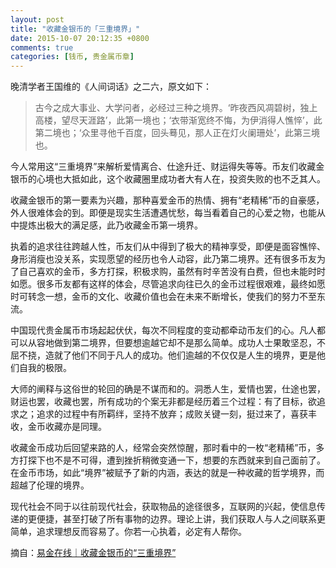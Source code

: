 ```yaml
---
layout: post
title: "收藏金银币的「三重境界」"
date: 2015-10-07 20:12:35 +0800
comments: true
categories: [钱币, 贵金属币章]
---
```

晚清学者王国维的《人间词话》之二六，原文如下：

> 古今之成大事业、大学问者，必经过三种之境界。‘昨夜西风凋碧树，独上高楼，望尽天涯路’，此第一境也；‘衣带渐宽终不悔，为伊消得人憔悴’，此第二境也；‘众里寻他千百度，回头蓦见，那人正在灯火阑珊处’，此第三境也。

今人常用这“三重境界”来解析爱情离合、仕途升迁、财运得失等等。币友们收藏金银币的心境也大抵如此，这个收藏圈里成功者大有人在，投资失败的也不乏其人。

收藏金银币的第一要素为兴趣，那种喜爱金币的热情、拥有“老精稀”币的自豪感，外人很难体会的到。即便是现实生活遭遇忧愁，每当看着自己的心爱之物，也能从中提炼出极大的满足感，此乃收藏金币第一境界。

执着的追求往往跨越人性，币友们从中得到了极大的精神享受，即便是面容憔悴、身形消瘦也没关系，实现愿望的经历也令人动容，此乃第二境界。还有很多币友为了自己喜欢的金币，多方打探，积极求购，虽然有时辛苦没有白费，但也未能时时如愿。很多币友都有这样的体会，尽管追求向往已久的金币过程很艰难，最终如愿时可转念一想，金币的文化、收藏价值也会在未来不断增长，使我们的努力不至东流。

中国现代贵金属币市场起起伏伏，每次不同程度的变动都牵动币友们的心。凡人都可以从容地做到第二境界，但要想逾越它却不是那么简单。成功人士果敢坚忍，不屈不挠，造就了他们不同于凡人的成功。他们逾越的不仅仅是人生的境界，更是他们自我的极限。

大师的阐释与这俗世的轮回的确是不谋而和的。洞悉人生，爱情也罢，仕途也罢，财运也罢，收藏也罢，所有成功的个案无非都是经历着三个过程：有了目标，欲追求之；追求的过程中有所羁绊，坚持不放弃；成败关键一刻，挺过来了，喜获丰收，金币收藏亦是同理。

收藏金币成功后回望来路的人，经常会突然惊醒，那时看中的一枚“老精稀”币，多方打探下也不是不可得，遭到挫折稍微变通一下，想要的东西就来到自己面前了。在金币市场，如此“境界”被赋予了新的内涵，表达的就是一种收藏的哲学境界，而超越了伦理的境界。

现代社会不同于以往前现代社会，获取物品的途径很多，互联网的兴起，使信息传递的更便捷，甚至打破了所有事物的边界。理论上讲，我们获取人与人之间联系更简单，追求理想反而容易了。你若一心执着，必定有人帮你。

摘自：[易金在线｜收藏金银币的“三重境界”](http://www.yjzx.com:800/Bbs/forum.php?mod=viewthread&tid=188&extra=page%3D4)
